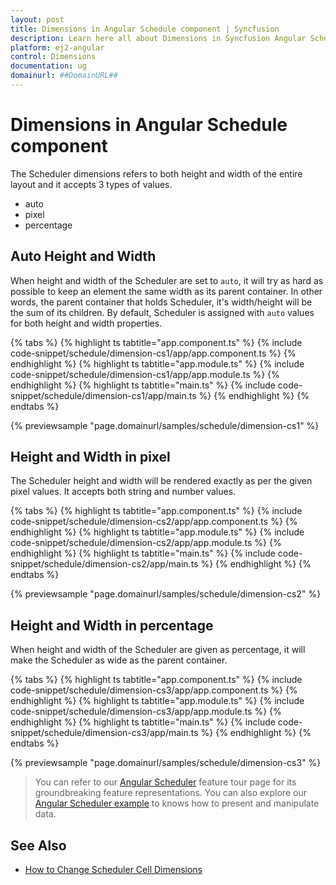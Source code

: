 ```yaml
---
layout: post
title: Dimensions in Angular Schedule component | Syncfusion
description: Learn here all about Dimensions in Syncfusion Angular Schedule component of Syncfusion Essential JS 2 and more.
platform: ej2-angular
control: Dimensions 
documentation: ug
domainurl: ##DomainURL##
---
```


# Dimensions in Angular Schedule component

The Scheduler dimensions refers to both height and width of the entire layout and it accepts 3 types of values.

* auto
* pixel
* percentage

## Auto Height and Width

When height and width of the Scheduler are set to `auto`, it will try as hard as possible to keep an element the same width as its parent container. In other words, the parent container that holds Scheduler, it's width/height will be the sum of its children. By default, Scheduler is assigned with `auto` values for both height and width properties.

{% tabs %}
{% highlight ts tabtitle="app.component.ts" %}
{% include code-snippet/schedule/dimension-cs1/app/app.component.ts %}
{% endhighlight %}
{% highlight ts tabtitle="app.module.ts" %}
{% include code-snippet/schedule/dimension-cs1/app/app.module.ts %}
{% endhighlight %}
{% highlight ts tabtitle="main.ts" %}
{% include code-snippet/schedule/dimension-cs1/app/main.ts %}
{% endhighlight %}
{% endtabs %}
  
{% previewsample "page.domainurl/samples/schedule/dimension-cs1" %}

## Height and Width in pixel

The Scheduler height and width will be rendered exactly as per the given pixel values. It accepts both string and number values.

{% tabs %}
{% highlight ts tabtitle="app.component.ts" %}
{% include code-snippet/schedule/dimension-cs2/app/app.component.ts %}
{% endhighlight %}
{% highlight ts tabtitle="app.module.ts" %}
{% include code-snippet/schedule/dimension-cs2/app/app.module.ts %}
{% endhighlight %}
{% highlight ts tabtitle="main.ts" %}
{% include code-snippet/schedule/dimension-cs2/app/main.ts %}
{% endhighlight %}
{% endtabs %}
  
{% previewsample "page.domainurl/samples/schedule/dimension-cs2" %}

## Height and Width in percentage

When height and width of the Scheduler are given as percentage, it will make the Scheduler as wide as the parent container.

{% tabs %}
{% highlight ts tabtitle="app.component.ts" %}
{% include code-snippet/schedule/dimension-cs3/app/app.component.ts %}
{% endhighlight %}
{% highlight ts tabtitle="app.module.ts" %}
{% include code-snippet/schedule/dimension-cs3/app/app.module.ts %}
{% endhighlight %}
{% highlight ts tabtitle="main.ts" %}
{% include code-snippet/schedule/dimension-cs3/app/main.ts %}
{% endhighlight %}
{% endtabs %}
  
{% previewsample "page.domainurl/samples/schedule/dimension-cs3" %}

> You can refer to our [Angular Scheduler](https://www.syncfusion.com/angular-ui-components/angular-scheduler) feature tour page for its groundbreaking feature representations. You can also explore our [Angular Scheduler example](https://ej2.syncfusion.com/angular/demos/#/material/schedule/overview) to knows how to present and manipulate data.

## See Also

* [How to Change Scheduler Cell Dimensions](./cell-customization/#setting-cell-dimensions-in-all-views)